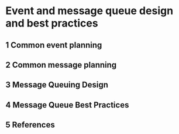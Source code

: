 # Event and message queue design and best practices

## 1 Common event planning

## 2 Common message planning

## 3 Message Queuing Design

## 4 Message Queue Best Practices

## 5 References